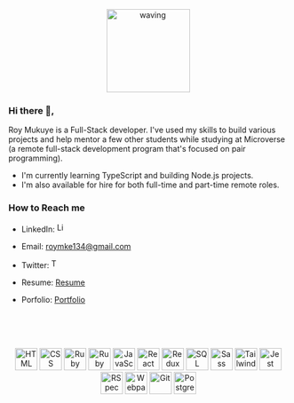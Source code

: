 <br/>
<br/>

<p align='center'>
  <span align="center">
    <img  title='wave' alt='waving' height=150 src='https://media.giphy.com/media/xT9IgG50Fb7Mi0prBC/giphy.gif'>
  </span>
</p>

### Hi there 👋,

Roy Mukuye is a Full-Stack developer. I've used my skills to build various projects and help mentor a few other students while studying at Microverse (a remote full-stack development program that's focused on pair programming).

- I'm currently learning TypeScript and building Node.js projects.
- I'm also available for hire for both full-time and part-time remote roles.

### How to Reach me

- LinkedIn: <a href="https://www.linkedin.com/in/roy-mukuye-42b07b1b4" target="_blank"><img height="17px" alt="LinkedIn" src="https://img.shields.io/badge/linkedin-%230077B5.svg?&style=for-the-badge&logo=linkedin&logoColor=white" /></a>
- Email: roymke134@gmail.com
- Twitter: <a href="https://twitter.com/Roymkenya" target="_blank"><img alt="Twitter" height="17px" src="https://img.shields.io/badge/twitter-%231DA1F2.svg?&style=for-the-badge&logo=twitter&logoColor=white" /></a>

- Resume: [Resume](https://docs.google.com/document/d/1V3_XoTmN75quS0wWduAnW5yUYESYu7vhh8ZEK1hdcAQ/edit?usp=sharing)
- Porfolio: [Portfolio](https://mke2111.github.io/portfolio/)

<br/>
<br/>
<br/>

<p align="center">
  <span align="center" class="d-flex">
    <img title="HTML" alt="HTML" height=40 src="https://www.w3.org/html/logo/downloads/HTML5_Badge_256.png">
    <img title="CSS" alt="CSS" height=40
      src="https://www.kindpng.com/picc/m/464-4640184_css3-png-download-css-icon-transparent-png.png">
    <img title="Ruby" alt="Ruby" height=40 src="https://blog.mwpreston.net/wp-content/uploads/2018/09/ruby-logo.png">
    <img title="Ruby On Rails" alt="Ruby On Rails" height=40 src="https://guides.rubyonrails.org/images/favicon.ico">
    <img title="JavaScript" alt="JavaScript" height=40
      src="https://upload.wikimedia.org/wikipedia/commons/thumb/9/99/Unofficial_JavaScript_logo_2.svg/600px-Unofficial_JavaScript_logo_2.svg.png">
    <img title="React" alt="React" height=40 src="https://external-content.duckduckgo.com/iu/?u=https%3A%2F%2Ftse1.mm.bing.net%2Fth%3Fid%3DOIP.Tpo0do4FnIyuhxRRUnFWjwHaHA%26pid%3DApi&f=1">
    <img title="Redux" alt="Redux" height=40 src="https://seeklogo.com/images/R/redux-logo-9CA6836C12-seeklogo.com.png">
    <img title="SQL" alt="SQL" height=40
      src="https://e7.pngegg.com/pngimages/614/744/png-clipart-mysql-database-mariadb-dolphin-marine-mammal-animals.png">
    <img title="Sass" alt="Sass" height=40 src="https://sass-lang.com/assets/img/styleguide/color-1c4aab2b.png">
    <img title="TailwindCSS" alt="TailwindCSS" height=40
      src="https://external-content.duckduckgo.com/iu/?u=https%3A%2F%2Ftse1.mm.bing.net%2Fth%3Fid%3DOIP.RaJndCSITnYrafg9gtqrYAAAAA%26pid%3DApi&f=1">
    <img title="Jest" alt="Jest" height=40 src="https://jestjs.io/img/jest-card-run.svg">
    <img title="RSpec" alt="RSpec" height=40 src="https://seeklogo.com/images/R/rspec-logo-DA1EE19A18-seeklogo.com.png">
    <img title="Webpack" alt="Webpack" height=40 src="https://external-content.duckduckgo.com/iu/?u=https%3A%2F%2Ftse3.mm.bing.net%2Fth%3Fid%3DOIP.xQCjgB2DVqhtqGoGw9E6TQHaHa%26pid%3DApi&f=1">
    <img title="Git" alt="Git" height=40 src="https://git-scm.com/images/logos/downloads/Git-Icon-1788C.png">
    <img title="Postgresql" alt="Postgresql" height=40 src="https://external-content.duckduckgo.com/iu/?u=https%3A%2F%2Ftse1.mm.bing.net%2Fth%3Fid%3DOIP.UBVscfss9H1c_hNCMZdZIgHaHp%26pid%3DApi&f=1">
  </span>
</p>
